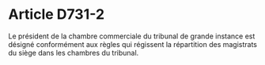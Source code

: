 # Article D731-2

Le président de la chambre commerciale du tribunal de grande instance est désigné conformément aux règles qui régissent la répartition des magistrats du siège dans les chambres du tribunal.
